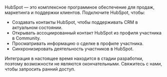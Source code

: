 HubSpot — это комплексное программное обеспечение для продаж, маркетинга и поддержки клиентов. Подключите HubSpot, чтобы:

- Создавать контакты HubSpot, чтобы поддерживать CRM в актуальном состоянии.
- Открывать ассоциированный контакт HubSpot из профиля участника в Community.
- Просматривать информацию о сделке в профиле участника.
- Синхронизировать деятельность участников в HubSpot.

Интеграция в настоящее время находится в стадии разработки, поэтому возможности не являются окончательными. Свяжитесь с нами, чтобы запросить ранний доступ.